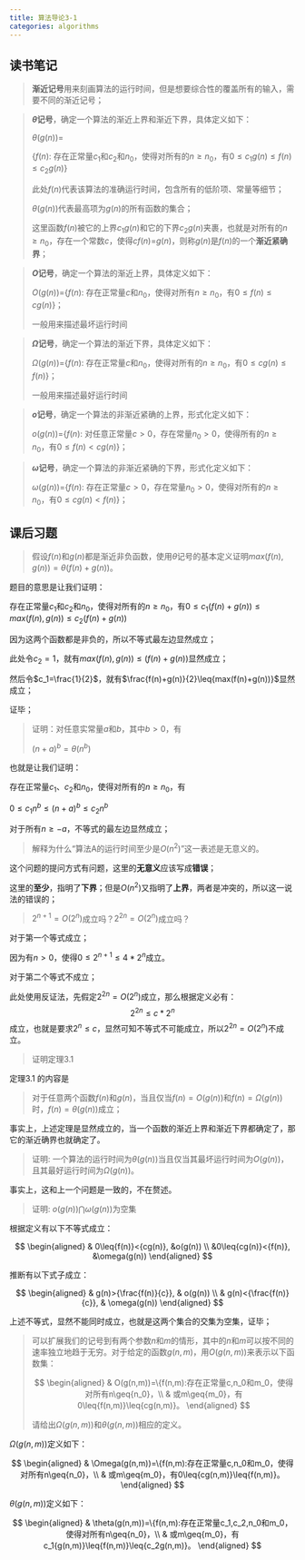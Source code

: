 ```yaml
---
title: 算法导论3-1
categories: algorithms
---
```


## 读书笔记

> **渐近记号**用来刻画算法的运行时间，但是想要综合性的覆盖所有的输入，需要不同的渐近记号；

>  **$\theta$记号**，确定一个算法的渐近上界和渐近下界，具体定义如下：
>
> $\theta(g(n))$=
>
> {$f(n)$: 存在正常量$c_1$和$c_2$和$n_0$，使得对所有的$n\geq{n_0}$，有$0\leq{c_1g(n)}\leq{f(n)}\leq{c_2g(n)}$}
>
> 此处$f(n)$代表该算法的准确运行时间，包含所有的低阶项、常量等细节；
>
> $\theta(g(n))$代表最高项为$g(n)$的所有函数的集合；
>
> 这里函数$f(n)$被它的上界$c_1g(n)$和它的下界$c_2g(n)$夹裹，也就是对所有的$n\geq{n_0}$，存在一个常数$c$，使得$cf(n)$=$g(n)$，则称$g(n)$是$f(n)$的一个**渐近紧确界**；

> **$O$记号**，确定一个算法的渐近上界，具体定义如下：
>
> $O(g(n))$={$f(n)$: 存在正常量$c$和$n_0$，使得对所有$n\geq{n_0}$，有$0\leq{f(n)}\leq{cg(n)}$}；
>
> 一般用来描述最坏运行时间

> **$\Omega$记号**，确定一个算法的渐近下界，具体定义如下：
>
> $\Omega(g(n))$={$f(n)$: 存在正常量$c$和$n_0$，使得对所有的$n\geq{n_0}$，有$0\leq{cg(n)}\leq{f(n)}$}；
>
> 一般用来描述最好运行时间

> **$o$记号**，确定一个算法的非渐近紧确的上界，形式化定义如下：
>
> $o(g(n))$={$f(n)$: 对任意正常量$c>0$，存在常量$n_0>0$，使得所有的$n\geq{n_0}$，有$0\leq{f(n)}<{cg(n)}$}；

> **$\omega$记号**，确定一个算法的非渐近紧确的下界，形式化定义如下：
>
> $\omega(g(n))$={$f(n)$: 存在正常量$c>0$，存在常量$n_0>0$，使得对所有的$n\geq{n_0}$，有$0\leq{cg(n)}<{f(n)}$}；

## 课后习题

> 假设$f(n)$和$g(n)$都是渐近非负函数，使用$\theta$记号的基本定义证明$max(f(n), g(n))=\theta(f(n)+g(n))$。

题目的意思是让我们证明：

存在正常量$c_1$和$c_2$和$n_0$，使得对所有的$n\geq{n_0}$，有$0\leq{c_1({f(n)}+g(n))}\leq{max(f(n),g(n))}\leq{c_2({f(n)+g(n)}})$ 

因为这两个函数都是非负的，所以不等式最左边显然成立；

此处令$c_2=1$，就有$max(f(n), g(n))\leq{(f(n)+g(n))}$显然成立；

然后令$c_1=\frac{1}{2}$，就有$\frac{f(n)+g(n)}{2}\leq{max(f(n)+g(n))}$显然成立；

证毕；

> 证明：对任意实常量$a$和$b$，其中$b>0$，有
>
> $(n+a)^b=\theta(n^b)$

也就是让我们证明：

存在正常量$c_1$、$c_2$和$n_0$，使得对所有的$n\geq{n_0}$，有

$0\leq{c_1n^b}\leq{(n+a)^b\leq{c_2n^b}}$

对于所有$n\geq{-a}$，不等式的最左边显然成立；

> 解释为什么“算法A的运行时间至少是$O(n^2)$”这一表述是无意义的。

这个问题的提问方式有问题，这里的**无意义**应该写成**错误**；

这里的**至少**，指明了**下界**；但是$O(n^2)$又指明了**上界**，两者是冲突的，所以这一说法的错误的；

> $2^{n+1} = O(2^n)$成立吗？$2^{2n}=O(2^n)$成立吗？

对于第一个等式成立；

因为有$n>0$，使得$0\leq{2^{n+1}}\leq{4*2^n}$成立。

对于第二个等式不成立；

此处使用反证法，先假定$2^{2n}=O(2^{n})$成立，那么根据定义必有：
$$
2^{2n} \leq c*2^{n}
$$
成立，也就是要求$2^n\leq{c}$，显然可知不等式不可能成立，所以$2^{2n}=O(2^n)$不成立。

> 证明定理3.1

定理3.1 的内容是

> 对于任意两个函数$f(n)$和$g(n)$，当且仅当$f(n)=O(g(n))$和$f(n)=\Omega(g(n))$时，$f(n)=\theta(g(n))$成立；

事实上，上述定理是显然成立的，当一个函数的渐近上界和渐近下界都确定了，那它的渐近确界也就确定了。

> 证明: 一个算法的运行时间为$\theta(g(n))$当且仅当其最坏运行时间为$O(g(n))$，且其最好运行时间为$\Omega(g(n))$。

事实上，这和上一个问题是一致的，不在赘述。

> 证明:  $o(g(n))\bigcap\omega(g(n))$为空集

根据定义有以下不等式成立：


$$
\begin{aligned}
& 0\leq{f(n)}<{cg(n)}, &o(g(n)) \\
&0\leq{cg(n)}<{f(n)}, &\omega(g(n))
\end{aligned}
$$


推断有以下式子成立：


$$
\begin{aligned}
& g(n)>{\frac{f(n)}{c}}, & o(g(n)) \\
& g(n)<{\frac{f(n)}{c}}, & \omega(g(n))
\end{aligned}
$$


上述不等式，显然不能同时成立，也就是这两个集合的交集为空集，证毕；

> 可以扩展我们的记号到有两个参数$n$和$m$的情形，其中的$n$和$m$可以按不同的速率独立地趋于无穷。对于给定的函数$g(n, m)$，用$O(g(n,m))$来表示以下函数集：
>
> 
> $$
> \begin{aligned}
> & O(g(n,m))=\{f(n,m):存在正常量c,n_0和m_0，使得对所有n\geq{n_0}，\\
> & 或m\geq{m_0}，有0\leq{f(n,m)}\leq{cg(n,m)}。
> \end{aligned}
> $$
> 
>
> 请给出$\Omega(g(n,m))$和$\theta(g(n,m))$相应的定义。

$\Omega(g(n,m))$定义如下：


$$
\begin{aligned}
& \Omega(g(n,m))=\{f(n,m):存在正常量c,n_0和m_0，使得对所有n\geq{n_0}，\\
& 或m\geq{m_0}，有0\leq{cg(n,m)}\leq{f(n,m)}。
\end{aligned}
$$


$\theta(g(n,m))$定义如下：


$$
\begin{aligned}
& \theta(g(n,m))=\{f(n,m):存在正常量c_1,c_2,n_0和m_0，使得对所有n\geq{n_0}，\\
& 或m\geq{m_0}，有c_1{g(n,m)}\leq{f(n,m)}\leq{c_2g(n,m)}。
\end{aligned}
$$
